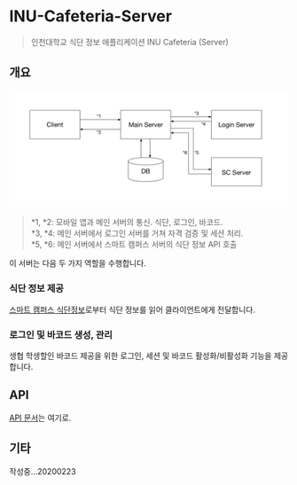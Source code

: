 # INU-Cafeteria-Server

> 인천대학교 식단 정보 애플리케이션 INU Cafeteria (Server)

## 개요

![architecture](/docs/architecture.jpeg)
> \*1, \*2: 모바일 앱과 메인 서버의 통신. 식단, 로그인, 바코드.    
> \*3, \*4: 메인 서버에서 로그인 서버를 거쳐 자격 검증 및 세션 처리.    
> \*5, \*6: 메인 서버에서 스마트 캠퍼스 서버의 식단 정보 API 호출

이 서버는 다음 두 가지 역할을 수행합니다.

### 식단 정보 제공

[스마트 캠퍼스 식단정보](https://sc.inu.ac.kr/inumportal/main/info/life/foodmenuSearch?stdDate=20200219)로부터 식단 정보를 읽어 클라이언트에게 전달합니다.

### 로그인 및 바코드 생성, 관리

생협 학생할인 바코드 제공을 위한 로그인, 세션 및 바코드 활성화/비활성화 기능을 제공합니다.

## API

[API 문서](/docs/API.md)는 여기로.

## 기타

작성중...20200223
